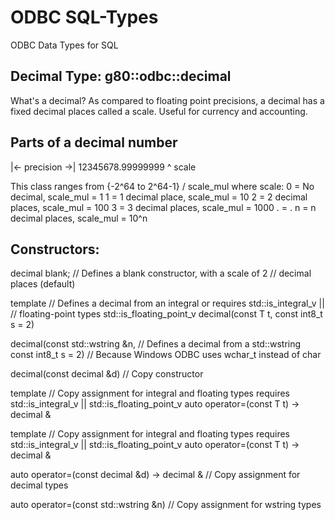 # ODBC SQL-Types
ODBC Data Types for SQL

Decimal Type: g80::odbc::decimal
--

What's a decimal? As compared to floating point precisions, 
a decimal has a fixed decimal places called a scale.
Useful for currency and accounting.

Parts of a decimal number
--

|<- precision ->|
12345678.99999999
            ^ scale

This class ranges from {-2^64 to 2^64-1} / scale_mul
where scale: 0  = No decimal, scale_mul = 1
             1  = 1 decimal place, scale_mul = 10
             2  = 2 decimal places, scale_mul = 100
             3  = 3 decimal places, scale_mul = 1000
             .  = .
             n  = n decimal places, scale_mul = 10^n


Constructors:
--

decimal blank;                                  // Defines a blank constructor, with a scale of 2 
                                                // decimal places (default)

template<typename T>                            // Defines a decimal from an integral or 
requires std::is_integral_v<T> ||               // floating-point types
std::is_floating_point_v<T>
decimal(const T t, const int8_t s = 2)

decimal(const std::wstring &n,                  // Defines a decimal from a std::wstring
const int8_t s = 2)                             // Because Windows ODBC uses wchar_t instead of char

decimal(const decimal &d)                       // Copy constructor

template<typename T>                            // Copy assignment for integral and floating types
requires std::is_integral_v<T> || 
std::is_floating_point_v<T>
auto operator=(const T t) -> decimal &

template<typename T>                            // Copy assignment for integral and floating types
requires std::is_integral_v<T> || 
std::is_floating_point_v<T>
auto operator=(const T t) -> decimal &

auto operator=(const decimal &d) -> decimal &   // Copy assignment for decimal types

auto operator=(const std::wstring &n)           // Copy assignment for wstring types
